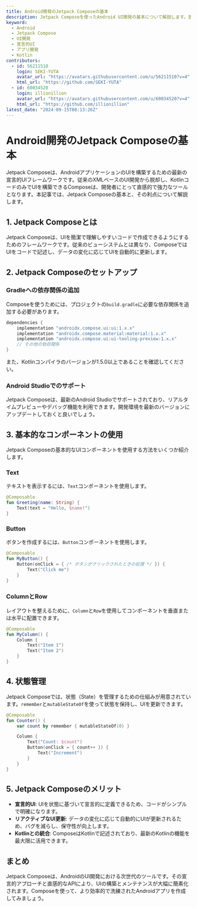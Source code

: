 ```yaml
---
title: Android開発のJetpack Composeの基本
description: Jetpack Composeを使ったAndroid UI開発の基本について解説します。宣言的UIフレームワークの利点と使い方を学びましょう。
keyword:
  - Android
  - Jetpack Compose
  - UI開発
  - 宣言的UI
  - アプリ開発
  - Kotlin
contributors:
  - id: 56211510
    login: SEKI-YUTA
    avatar_url: "https://avatars.githubusercontent.com/u/56211510?v=4"
    html_url: "https://github.com/SEKI-YUTA"
  - id: 60034520
    login: illionillion
    avatar_url: "https://avatars.githubusercontent.com/u/60034520?v=4"
    html_url: "https://github.com/illionillion"
latest_date: "2024-09-15T08:13:26Z"
---
```


# Android開発のJetpack Composeの基本

Jetpack Composeは、AndroidアプリケーションのUIを構築するための最新の宣言的UIフレームワークです。従来のXMLベースのUI開発から脱却し、KotlinコードのみでUIを構築できるComposeは、開発者にとって直感的で強力なツールとなります。本記事では、Jetpack Composeの基本と、その利点について解説します。

## 1. Jetpack Composeとは

Jetpack Composeは、UIを簡潔で理解しやすいコードで作成できるようにするためのフレームワークです。従来のビューシステムとは異なり、ComposeではUIをコードで記述し、データの変化に応じてUIを自動的に更新します。

## 2. Jetpack Composeのセットアップ

### Gradleへの依存関係の追加

Composeを使うためには、プロジェクトの`build.gradle`に必要な依存関係を追加する必要があります。

```gradle
dependencies {
    implementation "androidx.compose.ui:ui:1.x.x"
    implementation "androidx.compose.material:material:1.x.x"
    implementation "androidx.compose.ui:ui-tooling-preview:1.x.x"
    // その他の依存関係
}
```

また、Kotlinコンパイラのバージョンが1.5.0以上であることを確認してください。

### Android Studioでのサポート

Jetpack Composeは、最新のAndroid Studioでサポートされており、リアルタイムプレビューやデバッグ機能を利用できます。開発環境を最新のバージョンにアップデートしておくと良いでしょう。

## 3. 基本的なコンポーネントの使用

Jetpack Composeの基本的なUIコンポーネントを使用する方法をいくつか紹介します。

### Text

テキストを表示するには、`Text`コンポーネントを使用します。

```kotlin
@Composable
fun Greeting(name: String) {
    Text(text = "Hello, $name!")
}
```

### Button

ボタンを作成するには、`Button`コンポーネントを使用します。

```kotlin
@Composable
fun MyButton() {
    Button(onClick = { /* ボタンがクリックされたときの処理 */ }) {
        Text("Click me")
    }
}
```

### ColumnとRow

レイアウトを整えるために、`Column`と`Row`を使用してコンポーネントを垂直または水平に配置できます。

```kotlin
@Composable
fun MyColumn() {
    Column {
        Text("Item 1")
        Text("Item 2")
    }
}
```

## 4. 状態管理

Jetpack Composeでは、状態（State）を管理するための仕組みが用意されています。`remember`と`mutableStateOf`を使って状態を保持し、UIを更新できます。

```kotlin
@Composable
fun Counter() {
    var count by remember { mutableStateOf(0) }

    Column {
        Text("Count: $count")
        Button(onClick = { count++ }) {
            Text("Increment")
        }
    }
}
```

## 5. Jetpack Composeのメリット

- **宣言的UI**: UIを状態に基づいて宣言的に定義できるため、コードがシンプルで明確になります。
- **リアクティブなUI更新**: データの変化に応じて自動的にUIが更新されるため、バグを減らし、保守性が向上します。
- **Kotlinとの統合**: ComposeはKotlinで記述されており、最新のKotlinの機能を最大限に活用できます。

## まとめ

Jetpack Composeは、AndroidのUI開発における次世代のツールです。その宣言的アプローチと直感的なAPIにより、UIの構築とメンテナンスが大幅に簡素化されます。Composeを使って、より効率的で洗練されたAndroidアプリを作成してみましょう。
